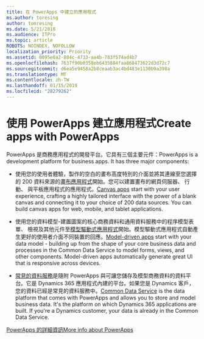 ```yaml
---
title: 在 PowerApps 中建立的應用程式
ms.author: toresing
author: tomresing
ms.date: 5/21/2018
ms.audience: ITPro
ms.topic: article
ROBOTS: NOINDEX, NOFOLLOW
localization_priority: Priority
ms.assetid: 0095e6a2-884c-4733-aa4b-783f574ad4b7
ms.openlocfilehash: 7637f90b0358eb6435884faa860473622d3d72c7
ms.sourcegitcommit: d6ea5e9458a2b8ceaab3ac4bd483e1130b9a398a
ms.translationtype: MT
ms.contentlocale: zh-TW
ms.lasthandoff: 01/15/2019
ms.locfileid: "28279262"
---
```

# <a name="create-apps-with-powerapps"></a><span data-ttu-id="d2f7d-102">使用 PowerApps 建立應用程式</span><span class="sxs-lookup"><span data-stu-id="d2f7d-102">Create apps with PowerApps</span></span>

<span data-ttu-id="d2f7d-p101">PowerApps 是商務應用程式的開發平台。它具有三個主要元件：</span><span class="sxs-lookup"><span data-stu-id="d2f7d-p101">PowerApps is a development platform for business apps. It has three major components:</span></span> 
  
- <span data-ttu-id="d2f7d-p102">使用您的使用者體驗，製作的空白的畫布高度特別的介面並將其連線至您選擇的 200 資料來源的[畫布應用程式](https://go.microsoft.com/fwlink/?linkid=874495)開始。您可以建置畫布的網頁伺服器、 行動、 與平板應用程式的應用程式。</span><span class="sxs-lookup"><span data-stu-id="d2f7d-p102">[Canvas apps](https://go.microsoft.com/fwlink/?linkid=874495) start with your user experience, crafting a highly tailored interface with the power of a blank canvas and connecting it to your choice of 200 data sources. You can build canvas apps for web, mobile, and tablet applications.</span></span> 
    
- <span data-ttu-id="d2f7d-p103">使用您的資料模型-建置圖案的核心商務資料和通用資料服務中的程序模型表單、 檢視及其他元件至[模型驅動式應用程式](https://go.microsoft.com/fwlink/?linkid=874496)開始。模型驅動式應用程式自動產生更好的使用者介面不同裝置的回應。</span><span class="sxs-lookup"><span data-stu-id="d2f7d-p103">[Model-driven apps](https://go.microsoft.com/fwlink/?linkid=874496) start with your data model - building up from the shape of your core business data and processes in the Common Data Service to model forms, views, and other components. Model-driven apps automatically generate great UI that is responsive across devices.</span></span> 
    
- <span data-ttu-id="d2f7d-p104">[常見的資料服務](https://go.microsoft.com/fwlink/?linkid=874497)是隨附 PowerApps 與可讓您儲存及模型商務資料的資料平台。它是 Dynamics 365 應用程式內建的平台。如果您是 Dynamics 客戶，您的資料已經是常見的資料服務中。</span><span class="sxs-lookup"><span data-stu-id="d2f7d-p104">[Common Data Service](https://go.microsoft.com/fwlink/?linkid=874497) is the data platform that comes with PowerApps and allows you to store and model business data. It's the platform on which Dynamics 365 applications are built. If you're a Dynamics customer, your data is already in the Common Data Service.</span></span> 
    
[<span data-ttu-id="d2f7d-112">PowerApps 的詳細資訊</span><span class="sxs-lookup"><span data-stu-id="d2f7d-112">More info about PowerApps</span></span>](https://go.microsoft.com/fwlink/?linkid=874498)
  

